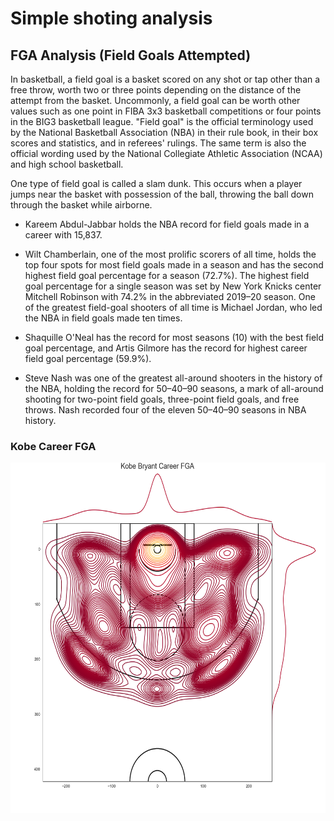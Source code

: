 # Simple shoting analysis 
## FGA Analysis (Field Goals Attempted) 

In basketball, a field goal is a basket scored on any shot or tap other than a free throw, worth two or three points depending on the distance of the attempt from the basket. Uncommonly, a field goal can be worth other values such as one point in FIBA 3x3 basketball competitions or four points in the BIG3 basketball league. "Field goal" is the official terminology used by the National Basketball Association (NBA) in their rule book, in their box scores and statistics, and in referees' rulings. The same term is also the official wording used by the National Collegiate Athletic Association (NCAA) and high school basketball.

One type of field goal is called a slam dunk. This occurs when a player jumps near the basket with possession of the ball, throwing the ball down through the basket while airborne.

* Kareem Abdul-Jabbar holds the NBA record for field goals made in a career with 15,837. 
* Wilt Chamberlain, one of the most prolific scorers of all time, holds the top four spots for most field goals made in a season and has the second highest field goal percentage for a season (72.7%). The highest field goal percentage for a single season was set by New York Knicks center Mitchell Robinson with 74.2% in the abbreviated 2019–20 season. One of the greatest field-goal shooters of all time is Michael Jordan, who led the NBA in field goals made ten times. 

* Shaquille O'Neal has the record for most seasons (10) with the best field goal percentage, and Artis Gilmore has the record for highest career field goal percentage (59.9%).
* Steve Nash was one of the greatest all-around shooters in the history of the NBA, holding the record for 50–40–90 seasons, a mark of all-around shooting for two-point field goals, three-point field goals, and free throws. Nash recorded four of the eleven 50–40–90 seasons in NBA history.

### Kobe Career FGA

<p align=center>
    <img src="./static/imgs/kobe_bryant_carrer_fga.png" width="558" height="560.5">
</p>